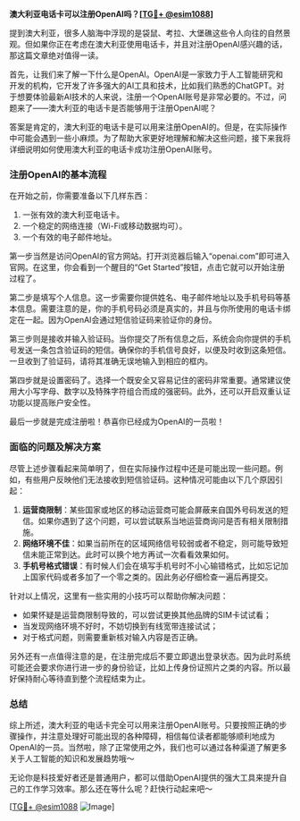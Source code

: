 **澳大利亚电话卡可以注册OpenAI吗？[[TG💪+ @esim1088](https://t.me/s/esim1088)]**

提到澳大利亚，很多人脑海中浮现的是袋鼠、考拉、大堡礁这些令人向往的自然景观。但如果你正在考虑在澳大利亚使用电话卡，并且对注册OpenAI感兴趣的话，那这篇文章绝对值得一读。

首先，让我们来了解一下什么是OpenAI。OpenAI是一家致力于人工智能研究和开发的机构，它开发了许多强大的AI工具和技术，比如我们熟悉的ChatGPT。对于想要体验最新AI技术的人来说，注册一个OpenAI账号是非常必要的。不过，问题来了——澳大利亚的电话卡是否能够用于注册OpenAI呢？

答案是肯定的，澳大利亚的电话卡是可以用来注册OpenAI的。但是，在实际操作中可能会遇到一些小麻烦。为了帮助大家更好地理解和解决这些问题，接下来我将详细说明如何使用澳大利亚的电话卡成功注册OpenAI账号。

### 注册OpenAI的基本流程

在开始之前，你需要准备以下几样东西：
1. 一张有效的澳大利亚电话卡。
2. 一个稳定的网络连接（Wi-Fi或移动数据均可）。
3. 一个有效的电子邮件地址。

第一步当然是访问OpenAI的官方网站。打开浏览器后输入“openai.com”即可进入官网。在这里，你会看到一个醒目的“Get Started”按钮，点击它就可以开始注册过程了。

第二步是填写个人信息。这一步需要你提供姓名、电子邮件地址以及手机号码等基本信息。需要注意的是，你的手机号码必须是真实的，并且与你所使用的电话卡绑定在一起。因为OpenAI会通过短信验证码来验证你的身份。

第三步则是接收并输入验证码。当你提交了所有信息之后，系统会向你提供的手机号发送一条包含验证码的短信。确保你的手机信号良好，以便及时收到这条短信。一旦收到了验证码，请将其准确无误地输入到相应的框内。

第四步就是设置密码了。选择一个既安全又容易记住的密码非常重要。通常建议使用大小写字母、数字以及特殊字符组合而成的强密码。此外，还可以开启双重认证功能以提高账户安全性。

最后一步就是完成注册啦！恭喜你已经成为OpenAI的一员啦！

### 面临的问题及解决方案

尽管上述步骤看起来简单明了，但在实际操作过程中还是可能出现一些问题。例如，有些用户反映他们无法接收到短信验证码。这种情况可能由以下几个原因引起：

1. **运营商限制**：某些国家或地区的移动运营商可能会屏蔽来自国外号码发送的短信。如果你遇到了这个问题，可以尝试联系当地运营商询问是否有相关限制措施。
2. **网络环境不佳**：如果当前所在的区域网络信号较弱或者不稳定，则可能导致短信未能正常到达。此时可以换个地方再试一次看看效果如何。
3. **手机号格式错误**：有时候人们会在填写手机号时不小心输错格式，比如忘记加上国家代码或者多加了一个零之类的。因此务必仔细检查一遍后再提交。

针对以上情况，这里有一些实用的小技巧可以帮助你解决问题：

- 如果怀疑是运营商限制导致的，可以尝试更换其他品牌的SIM卡试试看；
- 当发现网络环境不好时，不妨切换到有线宽带连接试试；
- 对于格式问题，则需要重新核对输入内容是否正确。

另外还有一点值得注意的是，在注册完成后不要立即退出登录状态。因为此时系统可能还会要求你进行进一步的身份验证，比如上传身份证照片之类的内容。所以最好保持耐心等待直到整个流程结束为止。

### 总结

综上所述，澳大利亚的电话卡完全可以用来注册OpenAI账号。只要按照正确的步骤操作，并注意处理好可能出现的各种障碍，相信每位读者都能够顺利地成为OpenAI的一员。当然啦，除了正常使用之外，我们也可以通过各种渠道了解更多关于人工智能的知识和发展趋势哦～

无论你是科技爱好者还是普通用户，都可以借助OpenAI提供的强大工具来提升自己的工作学习效率。那么还在等什么呢？赶快行动起来吧～

[[TG💪+ @esim1088](https://t.me/s/esim1088) ![Image](https://i.postimg.cc/4NQfJmqS/Snipaste-2025-05-13-00-14-12.png)]